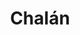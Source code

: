 ---
title: Chalán
departamento: Sucre
description: >-
  Es un municipio colombiano del departamento de Sucre, ubicado en la subregión
  de Montes de María, al norte del país. Se sitúa a 54 km de Sincelejo, la
  capital departamental.
grafica_ubicacion_geografica: /charts/municipios/chalan/ubicacion_geografica.html
grafica_comunidades_focalizadas: /charts/municipios/chalan/comunidades_focalizadas.html
grafica_poblacion_genero: /charts/municipios/chalan/poblacion_genero.html
grafica_area_geografica_genero: /charts/municipios/chalan/area_geografica_genero.html
grafica_pertenencia_etnica: /charts/municipios/chalan/pertenencia_etnica.html
grafica_conflicto_identidad: /charts/municipios/chalan/conflicto_identidad.html
grafica_violencia_sexual: /charts/municipios/chalan/violencia_sexual.html
grafica_violencia_fisica: /charts/municipios/chalan/violencia_fisica.html
grafica_violencia_psicologica: /charts/municipios/chalan/violencia_psicologica.html
grafica_negligencia_abandono: /charts/municipios/chalan/negligencia_abandono.html
ficha: /fichas/chalan/ficha.pdf
centros_poblados_corregimientos:
  - La Ceiba
  - Nuevo Manzanares
  - Desbarrancado
  - Montebello
distribucion_poblacional_hombres: '2362'
distribucion_poblacional_mujeres: '2063'
poblacion_discapacidad: '620'
comunidades_etnicas_zona:
  - Chale
asentamientos_indigenas: '1'
resguardos_indigenas: ''
consejos_comunitarios: ''
total_poblacion_victima: '3889'
num_sujetos_reparacion_colectiva: '0'
num_planes_retorno_reubicacion_colectiva: '5'
territorio_entidades_snariv_sivjrnr:
  - Servicio Nacional de Aprendizaje (SENA) (SNARIV)
  - Instituto Colombiano de Bienestar Familiar (ICBF) (SNARIV)
  - Enlace de víctimas Municipal (SNARIV)
  - Defensoría del Pueblo (SNARIV)
priorizacion_convivencia_social_salud_mental: Embarazo en Adolescentes (10-19 años),Alta derivación de partos a 2 nivel
region: Montes de María
priorizacion_sexualidad_derechos_sexuales_reproductivos: >-
  Discapacidad en personas mayores,Alta dependencia infantil,Población víctima
  del conflicto armado
priorizacion_gestion_diferencial_poblaciones_vulnerables: >-
  "Debilidades en infraestructura, dotación, talento humano para desarrollar
  acciones de IVC",Contratación tardía de talento humano para acciones en salud
  pública,Debilidades en la calidad del RIPS y del registro clínico
priorizacion_fortalecimiento_autoridad_sanitaria: >-
  "Debilidades en infraestructura, dotación, talento humano para desarrollar
  acciones de IVC",Contratación tardía de talento humano para acciones en salud
  pública,Debilidades en la calidad del RIPS y del registro clínico
eventos_salud_publica_predominantes:
  - Dengue
  - Agresiones por animales potencialmente transmisores de rabia
  - Vigilancia en salud pública de la violencia de género e intrafamiliar
  - Leishmaniasis Cutánea
  - Accidente ofídico
  - Intoxicaciones
  - Malaria (todas las formas)
  - Infección respiratoria aguda grave inusitada
  - Mortalidad perinatal y neonatal tardía
  - Varicela individual
rips_salud_mental_poblacion_general:
  - Trastorno de ansiedad
  - Trastorno mixto de ansiedad y depresión
  - Trastorno de lenguaje expresivo
  - Trastorno del desarrollo de las habilidades escolares
  - Trastorno de pánico
servicios_telemedicina_mpio_depto:
  - No hay habilitados servicios aún
total_pobreza_multidimensional: 73.9%
pobreza_multidimensional_urbano: 71.7%
pobreza_multidimensional_centro_poblado_rural_disperso: 78.0%
ppales_actividades_economicas:
  - Servicios
  - Agricultura
  - Agroturismo
  - Turismo de Naturaleza y Rural
observaciones_ppales_actividades_economicas: |-
  Servicios es la actividad más representativa
  Maíz
  Yuca
  Ñame
  Aguacate
  Tabaco
  Ají dulce
ppal_vocacion_mpio:
  - Agricultura
  - Ganadería
observaciones_ppal_vocacion_mpio: ''
trabajo_informal: 96.5%
ppal_uso_suelo:
  - Servicios
  - Agricultura
observaciones_ppal_uso_suelo: ''
espacios_socio_comunitarios:
  - BIBLIOTECA PÚBLICA MUNICIPAL GABRIEL GARCÍA MÁRQUEZ
  - ' Casa de la memoria y escuela popular "El bonche"'
  - ' Polideportivo Municipal'
  - ' Parque principal'
medios_comunicacion:
  - Perifoneo
  - ' Volantes'
iniciativas_org_sociedad_civil: '26'
programas_usaid:
  - Nuestra Tierra Próspera
  - ' Riqueza Natural 2017-2022'
comunidad_focalizada:
  - La Ceiba

---